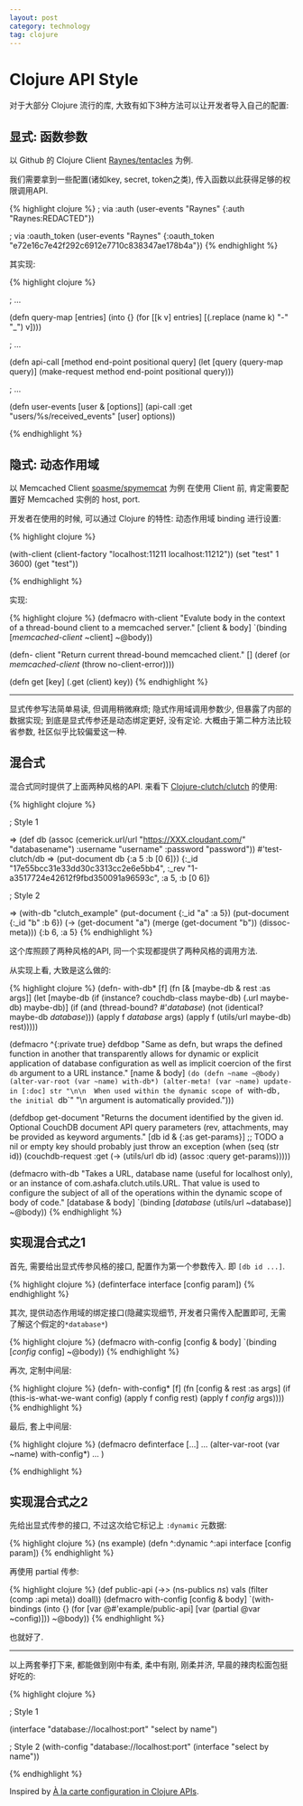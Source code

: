 ```yaml
---
layout: post
category: technology
tag: clojure
---
```


# Clojure API Style

对于大部分 Clojure 流行的库, 大致有如下3种方法可以让开发者导入自己的配置:

## 显式: 函数参数

以 Github 的 Clojure Client [Raynes/tentacles](https://github.com/Raynes/tentacles) 为例.

我们需要拿到一些配置(诸如key, secret, token之类), 传入函数以此获得足够的权限调用API.

{% highlight clojure %}
; via :auth
(user-events "Raynes" {:auth "Raynes:REDACTED"})

; via :oauth_token
(user-events "Raynes" {:oauth_token "e72e16c7e42f292c6912e7710c838347ae178b4a"})
{% endhighlight %}

其实现:

{% highlight clojure %}

; ...

(defn query-map
  [entries]
  (into {}
        (for [[k v] entries]
          [(.replace (name k) "-" "_") v])))

; ...

(defn api-call [method end-point positional query]
  (let [query (query-map query)]
    (make-request method end-point positional query)))

; ...

(defn user-events
  [user & [options]]
  (api-call :get "users/%s/received_events" [user] options))

{% endhighlight %}


## 隐式: 动态作用域

以 Memcached Client [soasme/spymemcat](https://github.com/soasme/spymemcat) 为例
在使用 Client 前, 肯定需要配置好 Memcached 实例的 host, port.

开发者在使用的时候, 可以通过 Clojure 的特性: 动态作用域 binding 进行设置:

{% highlight clojure %}

(with-client (client-factory "localhost:11211 localhost:11212"))
  (set "test" 1 3600)
  (get "test"))

{% endhighlight %}

实现:

{% highlight clojure %}
(defmacro with-client
  "Evalute body in the context of a thread-bound client to a memcached server."
  [client & body]
  `(binding [*memcached-client* ~client]
     ~@body))

(defn- client
  "Return current thread-bound memcached client."
  []
  (deref (or *memcached-client*
             (throw no-client-error))))

(defn get
  [key]
  (.get (client) key))
{% endhighlight %}


----------------

显式传参写法简单易读, 但调用稍微麻烦;
隐式作用域调用参数少, 但暴露了内部的数据实现;
到底是显式传参还是动态绑定更好, 没有定论.
大概由于第二种方法比较省参数, 社区似乎比较偏爱这一种.

## 混合式

混合式同时提供了上面两种风格的API. 来看下 [Clojure-clutch/clutch](https://github.com/clojure-clutch/clutch) 的使用:

{% highlight clojure %}

; Style 1

=> (def db (assoc (cemerick.url/url "https://XXX.cloudant.com/" "databasename")
                    :username "username"
                    :password "password"))
#'test-clutch/db
=> (put-document db {:a 5 :b [0 6]})
{:_id "17e55bcc31e33dd30c3313cc2e6e5bb4", :_rev "1-a3517724e42612f9fbd350091a96593c", :a 5, :b [0 6]}

; Style 2

=> (with-db "clutch_example"
     (put-document {:_id "a" :a 5})
     (put-document {:_id "b" :b 6})
     (-> (get-document "a")
       (merge (get-document "b"))
       (dissoc-meta)))
{:b 6, :a 5}
{% endhighlight %}

这个库照顾了两种风格的API, 同一个实现都提供了两种风格的调用方法.

从实现上看, 大致是这么做的:

{% highlight clojure %}
(defn- with-db*
  [f]
  (fn [& [maybe-db & rest :as args]]
    (let [maybe-db (if (instance? couchdb-class maybe-db)
                     (.url maybe-db)
                     maybe-db)]
      (if (and (thread-bound? #'*database*)
               (not (identical? maybe-db *database*)))
      (apply f *database* args)
      (apply f (utils/url maybe-db) rest)))))

(defmacro ^{:private true} defdbop
  "Same as defn, but wraps the defined function in another that transparently
   allows for dynamic or explicit application of database configuration as well
   as implicit coercion of the first `db` argument to a URL instance."
  [name & body]
  `(do
     (defn ~name ~@body)
     (alter-var-root (var ~name) with-db*)
     (alter-meta! (var ~name) update-in [:doc] str
       "\n\n  When used within the dynamic scope of `with-db`, the initial `db`"
       "\n  argument is automatically provided.")))

(defdbop get-document
  "Returns the document identified by the given id. Optional CouchDB document API query parameters
   (rev, attachments, may be provided as keyword arguments."
  [db id & {:as get-params}]
  ;; TODO a nil or empty key should probably just throw an exception
  (when (seq (str id))
    (couchdb-request :get
      (-> (utils/url db id)
        (assoc :query get-params)))))

(defmacro with-db
  "Takes a URL, database name (useful for localhost only), or an instance of
   com.ashafa.clutch.utils.URL.  That value is used to configure the subject
   of all of the operations within the dynamic scope of body of code."
  [database & body]
  `(binding [*database* (utils/url ~database)]
     ~@body))
{% endhighlight %}

## 实现混合式之1

首先, 需要给出显式传参风格的接口, 配置作为第一个参数传入.
即 `[db id ...]`.

{% highlight clojure %}
(definterface interface
  [config param])
{% endhighlight %}

其次, 提供动态作用域的绑定接口(隐藏实现细节, 开发者只需传入配置即可, 无需了解这个假定的`*database*`)

{% highlight clojure %}
(defmacro with-config
  [config & body]
  `(binding [*config* config]
     ~@body))
{% endhighlight %}

再次, 定制中间层:

{% highlight clojure %}
(defn- with-config*
  [f]
  (fn [config & rest :as args]
    (if (this-is-what-we-want config)
      (apply f config rest)
      (apply f *config* args))))
{% endhighlight %}

最后, 套上中间层:

{% highlight clojure %}
(defmacro definterface
 [...]
 ...
 (alter-var-root (var ~name) with-config*)
 ...
)

{% endhighlight %}



## 实现混合式之2

先给出显式传参的接口, 不过这次给它标记上 `:dynamic` 元数据:

{% highlight clojure %}
(ns example)
(defn ^:dynamic ^:api interface
  [config param])
{% endhighlight %}

再使用 partial 传参:

{% highlight clojure %}
(def public-api (->> (ns-publics *ns*)
                     vals
                     (filter (comp :api meta))
                     doall))
(defmacro with-config
  [config & body]
  `(with-bindings (into {} (for [var @#'example/public-api]
                             [var (partial @var ~config)]))
     ~@body))
{% endhighlight %}

也就好了.

-------

以上两套拳打下来, 都能做到刚中有柔, 柔中有刚, 刚柔并济, 早晨的辣肉松面包挺好吃的:

{% highlight clojure %}

; Style 1

(interface "database://localhost:port" "select by name")

; Style 2
(with-config "database://localhost:port"
  (interface "select by name"))

{% endhighlight %}

Inspired by [À la carte configuration in Clojure APIs](http://cemerick.com/2011/10/17/a-la-carte-configuration-in-clojure-apis/).

